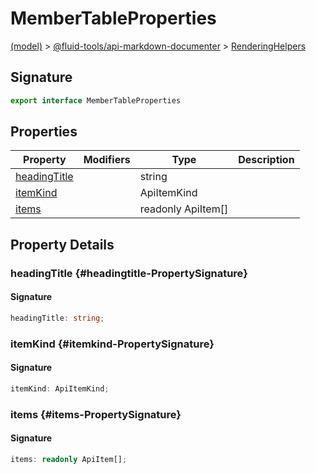 
# MemberTableProperties

[(model)](./index) &gt; [@fluid-tools/api-markdown-documenter](./api-markdown-documenter) &gt; [RenderingHelpers](./api-markdown-documenter/renderinghelpers)

## Signature

```typescript
export interface MemberTableProperties 
```

## Properties

|  Property | Modifiers | Type | Description |
|  --- | --- | --- | --- |
|  [headingTitle](./api-markdown-documenter/renderinghelpers/membertableproperties#headingtitle-PropertySignature) |  | string |  |
|  [itemKind](./api-markdown-documenter/renderinghelpers/membertableproperties#itemkind-PropertySignature) |  | ApiItemKind |  |
|  [items](./api-markdown-documenter/renderinghelpers/membertableproperties#items-PropertySignature) |  | readonly ApiItem\[\] |  |

## Property Details

### headingTitle {#headingtitle-PropertySignature}

#### Signature

```typescript
headingTitle: string;
```

### itemKind {#itemkind-PropertySignature}

#### Signature

```typescript
itemKind: ApiItemKind;
```

### items {#items-PropertySignature}

#### Signature

```typescript
items: readonly ApiItem[];
```
